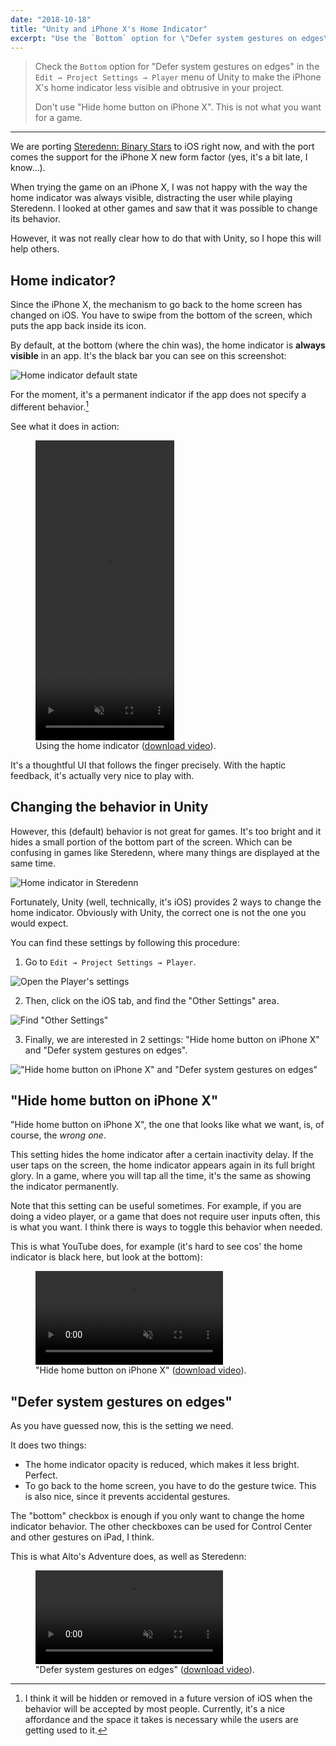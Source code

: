 ```yaml
---
date: "2018-10-18"
title: "Unity and iPhone X's Home Indicator"
excerpt: "Use the `Bottom` option for \"Defer system gestures on edges\" in the `Edit → Project Settings → Player` menu of Unity to make the iPhone X's home indicator less visible and obtrusive. Don't use \"Hide home button on iPhone X\". This is not what you want for a game."
---
```


<blockquote class="tldr">
  <p>Check the <code>Bottom</code> option for "Defer system gestures on edges" in the <code>Edit → Project Settings → Player</code> menu of Unity to make the iPhone X's home indicator less visible and obtrusive in your project.</p>

  <p>Don't use "Hide home button on iPhone X". This is not what you want for a game.</p>
</blockquote>

---

We are porting [Steredenn: Binary Stars](http://steredenn.pixelnest.io/) to iOS right now, and with the port comes the support for the iPhone X new form factor (yes, it's a bit late, I know…).

When trying the game on an iPhone X, I was not happy with the way the home indicator was always visible, distracting the user while playing Steredenn. I looked at other games and saw that it was possible to change its behavior.

However, it was not really clear how to do that with Unity, so I hope this will help others.

## Home indicator?

Since the iPhone X, the mechanism to go back to the home screen has changed on iOS. You have to swipe from the bottom of the screen, which puts the app back inside its icon.

By default, at the bottom (where the chin was), the home indicator is **always visible** in an app. It's the black bar you can see on this screenshot:

![Home indicator default state](/images/posts/2018-10-18/home-indicator.jpg)

For the moment, it's a permanent indicator if the app does not specify a different behavior.[^1]

See what it does in action:

<figure>
  <video src="/images/posts/2018-10-18/action.mp4" width="221.5" height="480" controls muted loop>
    Your browser doesn't support videos. You can download it below.
  </video>
  <figcaption>
    Using the home indicator (<a href="/images/posts/2018-10-18/action.mp4">download video</a>).
  </figcaption>
</figure>

It's a thoughtful UI that follows the finger precisely. With the haptic feedback, it's actually very nice to play with.

## Changing the behavior in Unity

However, this (default) behavior is not great for games. It's too bright and it hides a small portion of the bottom part of the screen. Which can be confusing in games like Steredenn, where many things are displayed at the same time.

![Home indicator in Steredenn](/images/posts/2018-10-18/steredenn.jpg)

Fortunately, Unity (well, technically, it's iOS) provides 2 ways to change the home indicator. Obviously with Unity, the correct one is not the one you would expect.

You can find these settings by following this procedure:

1. Go to `Edit → Project Settings → Player`.

![Open the Player's settings](/images/posts/2018-10-18/unity-01.jpg)

2. Then, click on the iOS tab, and find the "Other Settings" area.

![Find "Other Settings"](/images/posts/2018-10-18/unity-02.jpg)

3. Finally, we are interested in 2 settings: "Hide home button on iPhone X" and "Defer system gestures on edges".

!["Hide home button on iPhone X" and "Defer system gestures on edges"](/images/posts/2018-10-18/unity-03.jpg)

## "Hide home button on iPhone X"

"Hide home button on iPhone X", the one that looks like what we want, is, of course, the _wrong one_.

This setting hides the home indicator after a certain inactivity delay. If the user taps on the screen, the home indicator appears again in its full bright glory. In a game, where you will tap all the time, it's the same as showing the indicator permanently.

Note that this setting can be useful sometimes. For example, if you are doing a video player, or a game that does not require user inputs often, this is what you want. I think there is ways to toggle this behavior when needed.

This is what YouTube does, for example (it's hard to see cos' the home indicator is black here, but look at the bottom):

<figure>
  <video src="/images/posts/2018-10-18/hide.mp4" controls muted loop>
    Your browser doesn't support videos. You can download it below.
  </video>
  <figcaption>
    "Hide home button on iPhone X" (<a href="/images/posts/2018-10-18/hide.mp4">download video</a>).
  </figcaption>
</figure>

## "Defer system gestures on edges"

As you have guessed now, this is the setting we need.

It does two things:

- The home indicator opacity is reduced, which makes it less bright. Perfect.
- To go back to the home screen, you have to do the gesture twice. This is also nice, since it prevents accidental gestures.

The "bottom" checkbox is enough if you only want to change the home indicator behavior. The other checkboxes can be used for Control Center and other gestures on iPad, I think.

This is what Alto's Adventure does, as well as Steredenn:

<figure>
  <video src="/images/posts/2018-10-18/defer.mp4" controls muted loop>
    Your browser doesn't support videos. You can download it below.
  </video>
  <figcaption>
    "Defer system gestures on edges" (<a href="/images/posts/2018-10-18/defer.mp4">download video</a>).
  </figcaption>
</figure>


[^1]:  I think it will be hidden or removed in a future version of iOS when the behavior will be accepted by most people. Currently, it's a nice affordance and the space it takes is necessary while the users are getting used to it.
